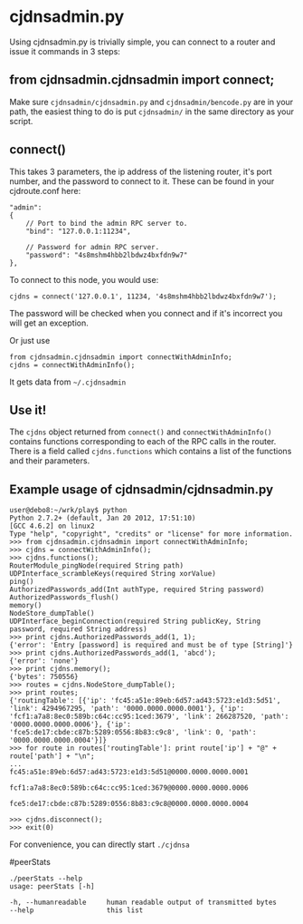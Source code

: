 # cjdnsadmin.py

Using cjdnsadmin.py is trivially simple, you can connect to a router and
issue it commands in 3 steps:

## from cjdnsadmin.cjdnsadmin import connect;
Make sure `cjdnsadmin/cjdnsadmin.py` and `cjdnsadmin/bencode.py` are in your
path, the easiest thing to do is put `cjdnsadmin/` in the same directory
as your script.

## connect()
This takes 3 parameters, the ip address of the listening router, it's port
number, and the password to connect to it. These can be found in your
cjdroute.conf here:

    "admin":
    {
        // Port to bind the admin RPC server to.
        "bind": "127.0.0.1:11234",

        // Password for admin RPC server.
        "password": "4s8mshm4hbb2lbdwz4bxfdn9w7"
    },

To connect to this node, you would use:

    cjdns = connect('127.0.0.1', 11234, '4s8mshm4hbb2lbdwz4bxfdn9w7');

The password will be checked when you connect and if it's incorrect you will get
an exception.

Or just use

    from cjdnsadmin.cjdnsadmin import connectWithAdminInfo;
    cjdns = connectWithAdminInfo();

It gets data from `~/.cjdnsadmin`

## Use it!

The `cjdns` object returned from `connect()` and `connectWithAdminInfo()`
contains functions corresponding to each of the RPC calls in the router.
There is a field called `cjdns.functions` which contains a list of the
functions and their parameters.


## Example usage of cjdnsadmin/cjdnsadmin.py

    user@debo8:~/wrk/play$ python
    Python 2.7.2+ (default, Jan 20 2012, 17:51:10)
    [GCC 4.6.2] on linux2
    Type "help", "copyright", "credits" or "license" for more information.
    >>> from cjdnsadmin.cjdnsadmin import connectWithAdminInfo;
    >>> cjdns = connectWithAdminInfo();
    >>> cjdns.functions();
    RouterModule_pingNode(required String path)
    UDPInterface_scrambleKeys(required String xorValue)
    ping()
    AuthorizedPasswords_add(Int authType, required String password)
    AuthorizedPasswords_flush()
    memory()
    NodeStore_dumpTable()
    UDPInterface_beginConnection(required String publicKey, String password, required String address)
    >>> print cjdns.AuthorizedPasswords_add(1, 1);
    {'error': 'Entry [password] is required and must be of type [String]'}
    >>> print cjdns.AuthorizedPasswords_add(1, 'abcd');
    {'error': 'none'}
    >>> print cjdns.memory();
    {'bytes': 750556}
    >>> routes = cjdns.NodeStore_dumpTable();
    >>> print routes;
    {'routingTable': [{'ip': 'fc45:a51e:89eb:6d57:ad43:5723:e1d3:5d51', 'link': 4294967295, 'path': '0000.0000.0000.0001'}, {'ip': 'fcf1:a7a8:8ec0:589b:c64c:cc95:1ced:3679', 'link': 266287520, 'path': '0000.0000.0000.0006'}, {'ip': 'fce5:de17:cbde:c87b:5289:0556:8b83:c9c8', 'link': 0, 'path': '0000.0000.0000.0004'}]}
    >>> for route in routes['routingTable']: print route['ip'] + "@" + route['path'] + "\n";
    ...
    fc45:a51e:89eb:6d57:ad43:5723:e1d3:5d51@0000.0000.0000.0001

    fcf1:a7a8:8ec0:589b:c64c:cc95:1ced:3679@0000.0000.0000.0006

    fce5:de17:cbde:c87b:5289:0556:8b83:c9c8@0000.0000.0000.0004

    >>> cjdns.disconnect();
    >>> exit(0)

For convenience, you can directly start `./cjdnsa`


#peerStats

    ./peerStats --help
    usage: peerStats [-h]
    
    -h, --humanreadable     human readable output of transmitted bytes
    --help                  this list

